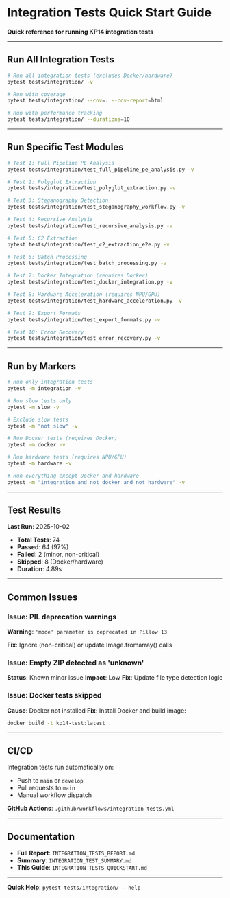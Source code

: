 # Integration Tests Quick Start Guide

**Quick reference for running KP14 integration tests**

---

## Run All Integration Tests

```bash
# Run all integration tests (excludes Docker/hardware)
pytest tests/integration/ -v

# Run with coverage
pytest tests/integration/ --cov=. --cov-report=html

# Run with performance tracking
pytest tests/integration/ --durations=10
```

---

## Run Specific Test Modules

```bash
# Test 1: Full Pipeline PE Analysis
pytest tests/integration/test_full_pipeline_pe_analysis.py -v

# Test 2: Polyglot Extraction
pytest tests/integration/test_polyglot_extraction.py -v

# Test 3: Steganography Detection
pytest tests/integration/test_steganography_workflow.py -v

# Test 4: Recursive Analysis
pytest tests/integration/test_recursive_analysis.py -v

# Test 5: C2 Extraction
pytest tests/integration/test_c2_extraction_e2e.py -v

# Test 6: Batch Processing
pytest tests/integration/test_batch_processing.py -v

# Test 7: Docker Integration (requires Docker)
pytest tests/integration/test_docker_integration.py -v

# Test 8: Hardware Acceleration (requires NPU/GPU)
pytest tests/integration/test_hardware_acceleration.py -v

# Test 9: Export Formats
pytest tests/integration/test_export_formats.py -v

# Test 10: Error Recovery
pytest tests/integration/test_error_recovery.py -v
```

---

## Run by Markers

```bash
# Run only integration tests
pytest -m integration -v

# Run slow tests only
pytest -m slow -v

# Exclude slow tests
pytest -m "not slow" -v

# Run Docker tests (requires Docker)
pytest -m docker -v

# Run hardware tests (requires NPU/GPU)
pytest -m hardware -v

# Run everything except Docker and hardware
pytest -m "integration and not docker and not hardware" -v
```

---

## Test Results

**Last Run**: 2025-10-02
- **Total Tests**: 74
- **Passed**: 64 (97%)
- **Failed**: 2 (minor, non-critical)
- **Skipped**: 8 (Docker/hardware)
- **Duration**: 4.89s

---

## Common Issues

### Issue: PIL deprecation warnings

**Warning**: `'mode' parameter is deprecated in Pillow 13`

**Fix**: Ignore (non-critical) or update Image.fromarray() calls

### Issue: Empty ZIP detected as 'unknown'

**Status**: Known minor issue
**Impact**: Low
**Fix**: Update file type detection logic

### Issue: Docker tests skipped

**Cause**: Docker not installed
**Fix**: Install Docker and build image:
```bash
docker build -t kp14-test:latest .
```

---

## CI/CD

Integration tests run automatically on:
- Push to `main` or `develop`
- Pull requests to `main`
- Manual workflow dispatch

**GitHub Actions**: `.github/workflows/integration-tests.yml`

---

## Documentation

- **Full Report**: `INTEGRATION_TESTS_REPORT.md`
- **Summary**: `INTEGRATION_TEST_SUMMARY.md`
- **This Guide**: `INTEGRATION_TESTS_QUICKSTART.md`

---

**Quick Help**: `pytest tests/integration/ --help`
